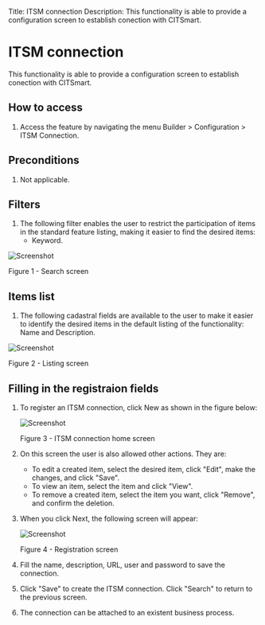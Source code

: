 Title: ITSM connection
Description: This functionality is able to provide a configuration screen to establish conection with CITSmart.  
# ITSM connection  

This functionality is able to provide a configuration screen to establish conection with CITSmart.  

## How to access

1. Access the feature by navigating the menu Builder > Configuration > ITSM Connection.  

## Preconditions  

1. Not applicable.  

## Filters

1. The following filter enables the user to restrict the participation of items in the standard feature listing, making it easier to find the desired items:
      * Keyword.

![Screenshot](images/ITSM-Search.png)

Figure 1 - Search screen  

## Items list 

1. The following cadastral fields are available to the user to make it easier to identify the desired items in the default listing of the functionality: Name and Description.  
  
![Screenshot](images/ITSM-Listing.png)

Figure 2 - Listing screen  

## Filling in the registraion fields

1. To register an ITSM connection, click New as shown in the figure below:  

    ![Screenshot](images/ITSM-Filling.png)
    
    Figure 3 - ITSM connection home screen  

2. On this screen the user is also allowed other actions. They are:

      + To edit a created item, select the desired item, click "Edit", make the changes, and click "Save".  
      + To view an item, select the item and click "View".  
      + To remove a created item, select the item you want, click "Remove", and confirm the deletion.  
 
3. When you click Next, the following screen will appear:  

    ![Screenshot](images/ITSM-Registration.png)
    
    Figure 4 - Registration screen  

4. Fill the name, description, URL, user and password to save the connection.  
5. Click "Save" to create the ITSM connection. Click "Search" to return to the previous screen.  
6. The connection can be attached to an existent business process.  

<!-- !!! tip "About"

    <b>Product/Version:</b> CITSmart | 9.00 &nbsp;&nbsp;
    <b>Updated:</b>01/23/2019 - João Pelles  
